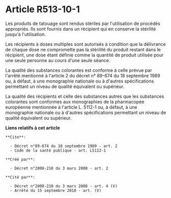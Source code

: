 # Article R513-10-1

Les produits de tatouage sont rendus stériles par l'utilisation de procédés appropriés. Ils sont fournis dans un récipient
qui en conserve la stérilité jusqu'à l'utilisation. 

Les récipients à doses multiples sont autorisés à condition que la délivrance de chaque dose ne compromette pas la stérilité
du produit restant dans le récipient, une dose étant définie comme la quantité de produit utilisée pour une seule personne au
cours d'une seule séance. 

La qualité des substances colorantes est conforme à celle prévue par l'arrêté mentionné à l'article 2 du décret n° 89-674 du
18 septembre 1989 ou, à défaut, à une monographie nationale ou à d'autres spécifications permettant un niveau de qualité
équivalent ou supérieur. 

La qualité des récipients et celle des substances autres que les substances colorantes sont conformes aux monographies de la
pharmacopée européenne mentionnée à l'article L. 5112-1 ou, à défaut, à une monographie nationale ou à d'autres
spécifications permettant un niveau de qualité équivalent ou supérieur.

**Liens relatifs à cet article**

	**Cite**:

	  - Décret n°89-674 du 18 septembre 1989 - art. 2
	  - Code de la santé publique - art. L5112-1

	**Créé par**:

	  - Décret n°2008-210 du 3 mars 2008 - art. 2

	**Cité par**:

	  - Décret n°2008-210 du 3 mars 2008 - art. 4 (V)
	  - Arrêté du 15 septembre 2010 - art. (V)

